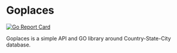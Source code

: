 # Goplaces

[![Go Report Card](https://goreportcard.com/badge/github.com/aimir/goplaces)](https://goreportcard.com/report/github.com/aimir/goplaces)

Goplaces is a simple API and GO library around Country-State-City database.
